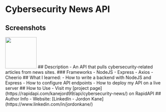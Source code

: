 # Cybersecurity News API
## Screenshots
<img src="https://user-images.githubusercontent.com/55868384/202270619-d4974ce2-8631-4312-91bf-47d56b841126.jpg" width="100" height="100">
## Description
- An API that pulls cybersecurity-related articles from news sites.
### Frameworks
- NodeJS
- Express
- Axios
- Cheerio
## What I learned:
- How to write a backend with NodeJS and Express
- How to configure API endpoints
- How to deploy my API on a live server
## How to Use
- Visit my [project page](https://rapidapi.com/kanejord99/api/cybersecurity-news/) on RapidAPI
## Author Info
- Website: [LinkedIn - Jordon Kane](https://www.linkedin.com/in/jordonkane/)

